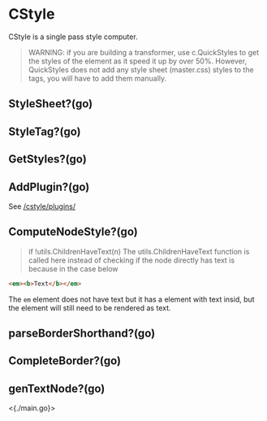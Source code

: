 # CStyle

CStyle is a single pass style computer.

> WARNING: if you are building a transformer, use c.QuickStyles to get the styles of the element as it speed it up by over 50%. However, QuickStyles does not add any style sheet (master.css) styles to the tags, you will have to add them manually.

## StyleSheet?(go)

## StyleTag?(go)

## GetStyles?(go)

## AddPlugin?(go)

See [/cstyle/plugins/](/cstyle/plugins/)

## ComputeNodeStyle?(go)

> if !utils.ChildrenHaveText(n)
> The utils.ChildrenHaveText function is called here instead of checking if the node directly has text is because in the case below

```html
<em><b>Text</b></em>
```

The `em` element does not have text but it has a element with text insid, but the element will still need to be rendered as text.

## parseBorderShorthand?(go)

## CompleteBorder?(go)

## genTextNode?(go)

<{./main.go}>
